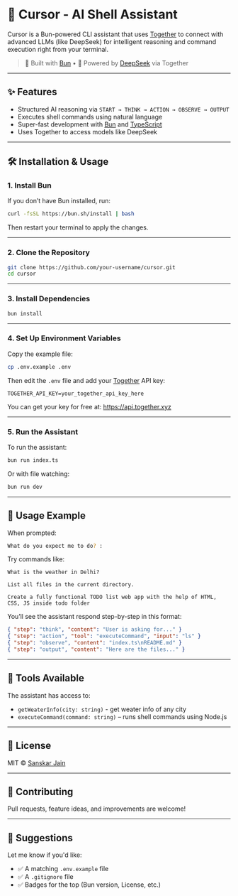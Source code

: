 # 🧠 Cursor - AI Shell Assistant

Cursor is a Bun-powered CLI assistant that uses [Together](https://api.together.xyz) to connect with advanced LLMs (like DeepSeek) for intelligent reasoning and command execution right from your terminal.

> 🔧 Built with [Bun](https://bun.sh) • 🧠 Powered by [DeepSeek](https://huggingface.co/deepseek-ai/DeepSeek-V3) via Together

---

## ✨ Features

- Structured AI reasoning via `START → THINK → ACTION → OBSERVE → OUTPUT`
- Executes shell commands using natural language
- Super-fast development with [Bun](https://bun.sh) and [TypeScript](https://www.typescriptlang.org/)
- Uses Together to access models like DeepSeek

---

## 🛠️ Installation & Usage

### 1. Install Bun  
If you don’t have Bun installed, run:

```bash
curl -fsSL https://bun.sh/install | bash
```

Then restart your terminal to apply the changes.

---

### 2. Clone the Repository

```bash
git clone https://github.com/your-username/cursor.git
cd cursor
```

---

### 3. Install Dependencies

```bash
bun install
```

---

### 4. Set Up Environment Variables

Copy the example file:

```bash
cp .env.example .env
```

Then edit the `.env` file and add your [Together](https://api.together.xyz) API key:

```env
TOGETHER_API_KEY=your_together_api_key_here
```

You can get your key for free at: https://api.together.xyz

---

### 5. Run the Assistant

To run the assistant:

```bash
bun run index.ts
```

Or with file watching:

```bash
bun run dev
```

---

## 💬 Usage Example

When prompted:

```bash
What do you expect me to do? :
```

Try commands like:

```
What is the weather in Delhi?

List all files in the current directory.

Create a fully functional TODO list web app with the help of HTML, CSS, JS inside todo folder

```

You’ll see the assistant respond step-by-step in this format:

```json
{ "step": "think", "content": "User is asking for..." }
{ "step": "action", "tool": "executeCommand", "input": "ls" }
{ "step": "observe", "content": "index.ts\nREADME.md" }
{ "step": "output", "content": "Here are the files..." }
```

---

## 🔧 Tools Available

The assistant has access to:
- `getWeaterInfo(city: string)` - get weater info of any city 
- `executeCommand(command: string)` – runs shell commands using Node.js

---

## 📄 License

MIT © [Sanskar Jain](https://github.com/sans-byte)

---

## 🤝 Contributing

Pull requests, feature ideas, and improvements are welcome!

---

## 📎 Suggestions

Let me know if you'd like:

- ✅ A matching `.env.example` file  
- ✅ A `.gitignore` file  
- ✅ Badges for the top (Bun version, License, etc.)
